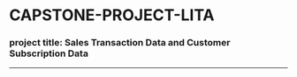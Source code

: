 # CAPSTONE-PROJECT-LITA

### project title: Sales Transaction Data and Customer Subscription Data
---
